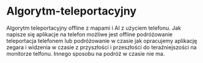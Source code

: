 # Algorytm-teleportacyjny
Algorytm teleportacyjny offline z mapami i AI z użyciem telefonu.
Jak napisze się aplikacje na telefon możliwe jest offline podróżowanie teleportacja telefonem lub podróżowanie w czasie jak opracujemy aplikację zegara i widzenia w czasie z przyszłości i przeszłości do teraźniejszości na monitorze telfonu. Innego sposobu na podróż w czasie nie ma.
